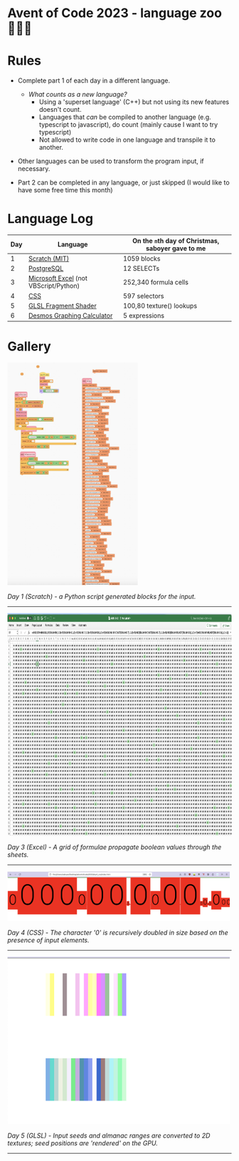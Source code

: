 # Avent of Code 2023 - language zoo 🦒🦏🦓

# Rules

- Complete part 1 of each day in a different language.
  - _What counts as a new language?_
    - Using a 'superset language' (C++) but not using its new features doesn't count.
    - Languages that _can_ be compiled to another language (e.g. typescript to javascript), do count (mainly cause I want to try typescript)
    - Not allowed to write code in one language and transpile it to another.
- Other languages can be used to transform the program input, if necessary.

- Part 2 can be completed in any language, or just skipped (I would like to have some free time this month)

# Language Log

| Day | Language                                  | On the `n`th day of Christmas, saboyer gave to me |
| --- | ----------------------------------------- | ----------- |
| 1   | [Scratch (MIT)](https://scratch.mit.edu/) | 1059 blocks |
| 2   | [PostgreSQL](https://www.postgresql.org/)  | 12 SELECTs  |
| 3   | [Microsoft Excel](https://www.microsoft.com/en-gb/microsoft-365/excel) (not VBScript/Python)| 252,340 formula cells |
| 4   | [CSS](https://developer.mozilla.org/en-US/docs/Web/CSS) | 597 selectors  |
| 5   | [GLSL Fragment Shader](https://www.khronos.org/opengl/wiki/Fragment_Shader) | 100,80 texture() lookups  |
| 6   | [Desmos Graphing Calculator](https://www.desmos.com/calculator/rxfzqlgozn) | 5 expressions  |


# Gallery

<img src="2023/gallery/day1.jpg" alt="drawing" height="500"/>

_Day 1 (Scratch) - a Python script generated blocks for the input._

---

<img src="2023/gallery/day3.png" height="500"/>

_Day 3 (Excel) - A grid of formulae propagate boolean values through the sheets._

---

<img src="2023/gallery/day4.png" width="500"/>

_Day 4 (CSS) - The character '0' is recursively doubled in size based on the presence of input elements._

---

<img src="2023/gallery/day5.png" width="500"/>

_Day 5 (GLSL) - Input seeds and almanac ranges are converted to 2D textures; seed positions are 'rendered' on the GPU._

---

